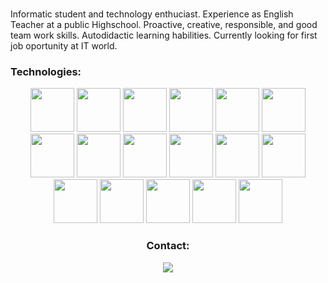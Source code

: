 ###
<div id="header" align="center">

  
  
</div>

<br>
<br>

Informatic student and technology enthuciast. Experience as English Teacher at a public Highschool. Proactive, creative, responsible, and good team work skills. Autodidactic learning habilities. Currently looking for first job oportunity at IT world.

### Technologies:

<div id="technologies" align="center">
   <img src="https://www.foc.es/wp-content/uploads/2020/09/Java-Logo.png" height="70"/>
   <img src="https://stackjava.com/wp-content/uploads/2017/12/spring-logo.png" height="70"/>
   <img src="http://198.211.104.161/wp-content/uploads/2014/01/Hibernate-logo.png" height="70"/>
   <img src="https://pipedream.com/s.v0/app_1YMhwo/logo/orig" height="70"/>
   <img src="https://niixer.com/wp-content/uploads/2020/11/spring-boot.png" height="70"/>
   <img src="https://www.tech-wd.com/wd/wp-content/uploads/2011/01/HTML5_Badge_256.png" height="70"/>
   <img src="https://www.logolynx.com/images/logolynx/s_6e/6e6e1283cd55308a55b9eae8197b5e9b.png" height="70"/>
   <img src="https://git-scm.com/images/logos/downloads/Git-Icon-1788C.png" height="70"/>
   <img src="https://mobilunity.com/wp-content/uploads/2018/08/JUnit-300x300.png" height="70"/>
   <img src="https://blog.postman.com/wp-content/uploads/2018/04/logo-mark-300x300.png" height="70"/>
   <img src="https://seeklogo.com/images/T/thymeleaf-logo-6E4D42A713-seeklogo.com.png" height="70"/>
   <img src="https://cdn.iconscout.com/icon/free/png-512/free-sass-3629037-3030394.png?f=avif&w=512" height="70"/>
   <img src="https://icons.veryicon.com/png/o/application/skills-section/javascript-1.png" height="70"/>
   <img src="https://ph-files.imgix.net/2e26f07f-e5e5-411e-ba1e-e92c4083bd92.png?auto=compress&codec=mozjpeg&cs=strip&auto=format&w=200&h=160&fit=crop&dpr=2" height="70"/>
   <img src="https://brandslogos.com/wp-content/uploads/thumbs/react-logo-1.png" height="70"/>
   <img src="https://cdn.iconscout.com/icon/free/png-128/redux-283024.png" height="70"/>
  <img src="[https://cdn.iconscout.com/icon/free/png-128/redux-283024.png](https://bs-uploads.toptal.io/blackfish-uploads/skill_page/content/logo_file/logo/6007/Firebase-f073f7a685fca6ae89b29f42109e7859.png)" height="70"/>
  <div>

### Contact:
<div id="badges" align="center">
  <a href="https://www.linkedin.com/in/gianmarco-cossio-8309a9291">
    <img src="https://img.shields.io/badge/LinkedIn-purple"/>
  </a>
<div>

